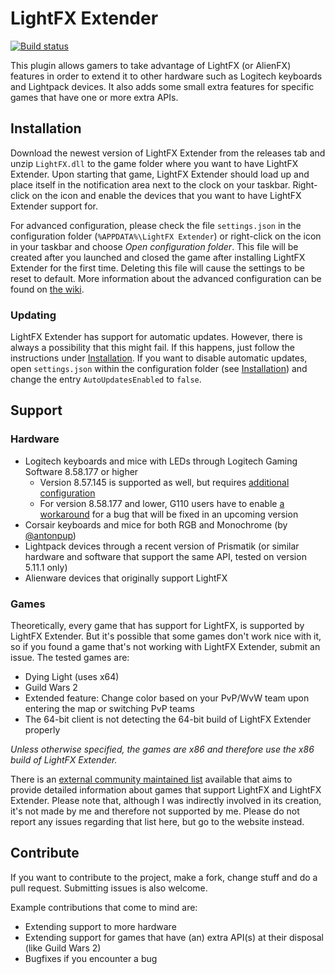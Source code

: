 # LightFX Extender
[![Build status](https://ci.appveyor.com/api/projects/status/ual57rxoe7wf0pm3/branch/master?svg=true)](https://ci.appveyor.com/project/Archomeda/lightfx-extender/branch/master)

This plugin allows gamers to take advantage of LightFX (or AlienFX) features in
order to extend it to other hardware such as Logitech keyboards and Lightpack
devices. It also adds some small extra features for specific games that have one
or more extra APIs.

## Installation
Download the newest version of LightFX Extender from the releases tab and unzip
`LightFX.dll` to the game folder where you want to have LightFX Extender. Upon
starting that game, LightFX Extender should load up and place itself in the
notification area next to the clock on your taskbar. Right-click on the icon and
enable the devices that you want to have LightFX Extender support for.

For advanced configuration, please check the file `settings.json` in the
configuration folder (`%APPDATA%\LightFX Extender`) or right-click on the icon
in your taskbar and choose *Open configuration folder*. This file will be
created after you launched and closed the game after installing LightFX Extender
for the first time. Deleting this file will cause the settings to be reset to
default. More information about the advanced configuration can be found on
[the wiki](https://github.com/Archomeda/lightfx-extender/wiki/Configuration).

### Updating
LightFX Extender has support for automatic updates. However, there is always a
possibility that this might fail. If this happens, just follow the instructions
under [Installation](#Installation). If you want to disable automatic updates,
open `settings.json` within the configuration folder (see
[Installation](#Installation)) and change the entry `AutoUpdatesEnabled` to
`false`.

## Support
### Hardware
- Logitech keyboards and mice with LEDs through Logitech Gaming Software
8.58.177 or higher
  - Version 8.57.145 is supported as well, but requires
[additional configuration](https://github.com/Archomeda/lightfx-extender/wiki/Logitech-Color-Range)
  - For version 8.58.177 and lower, G110 users have to enable
[a workaround](https://github.com/Archomeda/lightfx-extender/wiki/Logitech-G110-Workaround)
for a bug that will be fixed in an upcoming version
- Corsair keyboards and mice for both RGB and Monochrome (by [@antonpup](https://github.com/antonpup))
- Lightpack devices through a recent version of Prismatik (or similar hardware
and software that support the same API, tested on version 5.11.1 only)
- Alienware devices that originally support LightFX

### Games
Theoretically, every game that has support for LightFX, is supported by LightFX
Extender. But it's possible that some games don't work nice with it, so if you
found a game that's not working with LightFX Extender, submit an issue. The
tested games are:
- Dying Light (uses x64)
- Guild Wars 2
 - Extended feature: Change color based on your PvP/WvW team upon entering the
   map or switching PvP teams
 - The 64-bit client is not detecting the 64-bit build of LightFX Extender
   properly

*Unless otherwise specified, the games are x86 and therefore use the x86 build
of LightFX Extender.*

There is an [external community maintained list](http://alienfx.cyanlabs.net/)
available that aims to provide detailed information about games that support
LightFX and LightFX Extender. Please note that, although I was indirectly
involved in its creation, it's not made by me and therefore not supported by me.
Please do not report any issues regarding that list here, but go to the website
instead.

## Contribute
If you want to contribute to the project, make a fork, change stuff and do a
pull request. Submitting issues is also welcome.

Example contributions that come to mind are:
- Extending support to more hardware
- Extending support for games that have (an) extra API(s) at their disposal
(like Guild Wars 2)
- Bugfixes if you encounter a bug
